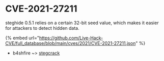 # CVE-2021-27211

steghide 0.5.1 relies on a certain 32-bit seed value, which makes it easier for attackers to detect hidden data.

{% embed url="https://github.com/Live-Hack-CVE/full_database/blob/main/cves/2021/CVE-2021-27211.json" %}


* b4shfire ~> [stegcrack](https://zeste.alice-snow.ru/2021/database/cve-2021-27211/stegcrack-b4shfire)